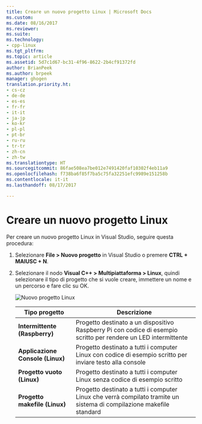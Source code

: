 ```yaml
---
title: Creare un nuovo progetto Linux | Microsoft Docs
ms.custom: 
ms.date: 08/16/2017
ms.reviewer: 
ms.suite: 
ms.technology:
- cpp-linux
ms.tgt_pltfrm: 
ms.topic: article
ms.assetid: 5d7c1d67-bc31-4f96-8622-2b4cf91372fd
author: BrianPeek
ms.author: brpeek
manager: ghogen
translation.priority.ht:
- cs-cz
- de-de
- es-es
- fr-fr
- it-it
- ja-jp
- ko-kr
- pl-pl
- pt-br
- ru-ru
- tr-tr
- zh-cn
- zh-tw
ms.translationtype: HT
ms.sourcegitcommit: 86fae508ea7be012e7491420faf10302f4eb11a9
ms.openlocfilehash: f738ba6f85f7ba5c75fa32251efc9989e151258b
ms.contentlocale: it-it
ms.lasthandoff: 08/17/2017

---
```


# <a name="create-a-new-linux-project"></a>Creare un nuovo progetto Linux

Per creare un nuovo progetto Linux in Visual Studio, seguire questa procedura:

1. Selezionare **File > Nuovo progetto** in Visual Studio o premere **CTRL + MAIUSC + N**.
1. Selezionare il nodo **Visual C++ > Multipiattaforma > Linux**, quindi selezionare il tipo di progetto che si vuole creare, immettere un nome e un percorso e fare clic su OK.

   ![Nuovo progetto Linux](media/newproject.png)

   | Tipo progetto | Descrizione
   | ------------ | ---
   | **Intermittente (Raspberry)**           | Progetto destinato a un dispositivo Raspberry Pi con codice di esempio scritto per rendere un LED intermittente
   | **Applicazione Console (Linux)** | Progetto destinato a tutti i computer Linux con codice di esempio scritto per inviare testo alla console
   | **Progetto vuoto (Linux)**       | Progetto destinato a tutti i computer Linux senza codice di esempio scritto
   | **Progetto makefile (Linux)**    | Progetto destinato a tutti i computer Linux che verrà compilato tramite un sistema di compilazione makefile standard


